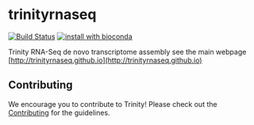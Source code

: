 trinityrnaseq
=============

[![Build Status](https://travis-ci.org/trinityrnaseq/trinityrnaseq.svg?branch=devel)](https://travis-ci.org/trinityrnaseq/trinityrnaseq)
[![install with bioconda](https://img.shields.io/badge/install%20with-bioconda-brightgreen.svg?style=flat-square)](https://bioconda.github.io/recipes/trinity/README.html)

Trinity RNA-Seq de novo transcriptome assembly see the main webpage [http://trinityrnaseq.github.io](http://trinityrnaseq.github.io)

## Contributing

We encourage you to contribute to Trinity! Please check out the [Contributing](https://github.com/trinityrnaseq/trinityrnaseq/wiki/Contributing) for the guidelines.
